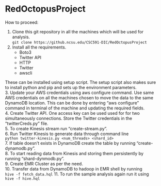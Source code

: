  # RedOctopusProject

How to proceed:
1. Clone this git repository in all the machines which will be used for analysis.  
```git clone https://github.ncsu.edu/CSC591-DIC/RedOctopusProject```  
2. Install all the requirements.  
   * Boto3  
   * Twitter API  
   * HTTP  
   * Twitter  
   * awscli  

These can be installed using setup script. The setup script also makes sure to install python and pip and sets up the environment       parameters.  
3. Update your AWS credentials using aws configure command. Use same AWS credentials on all the machines chosen to move the data to the same DynamoDB location. This can be done by entering “aws configure” command in terminal of the machine and updating the required fields.  
4. Create Twitter API. One access key can be used used for for two simultaneously connections. Store the Twitter credentials in the “twitterCreds.py” file.  
5. To create Kinesis stream run “create-stream.py”.  
6. Run Twitter Kinesis to generate data through command line  
    ```python twitter-kinesis.py <num_threads> <shard_id>```  
7. If table doesn’t exists in DynamoDB create the table by running “create-dynamodb.py”.  
8. To start reading data from Kinesis and storing them persistently by running “shard-dynmodb.py”.  
9. Create EMR Cluster as per the need.  
10. Transfer data from DynamoDB to hadoop in EMR shell by running  
      ```hive -f fetch_data.hql```
11. To run the sample analysis again run it using  
      ```hive -f hive.hql```



